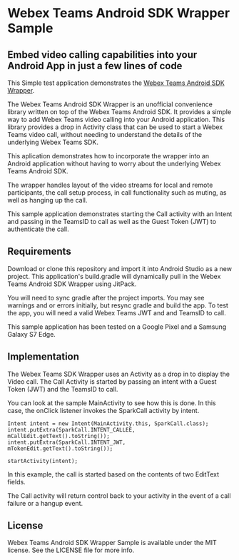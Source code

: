 # Webex Teams Android SDK Wrapper Sample

## Embed video calling capabilities into your Android App in just a few lines of code

This Simple test application demonstrates the [Webex Teams Android SDK Wrapper](https://github.com/weddle/webex-teams-sdk-wrapper).

The Webex Teams Android SDK Wrapper is an unofficial convenience library written on top of the Webex Teams Android SDK.  It provides a simple way to add Webex Teams video calling into your Android application.  This library provides a drop in Activity class that can be used to start a Webex Teams video call, without needing to understand the details of the underlying Webex Teams SDK.

This aplication demonstrates how to incorporate the wrapper into an Android application without having to worry about the underlying Webex Teams Android SDK.

The wrapper handles layout of the video streams for local and remote participants, the call setup process, in call functionality such as muting, as well as hanging up the call.

This sample application demonstrates starting the Call activity with an Intent and passing in the TeamsID to call as well as the Guest Token (JWT) to authenticate the call.

## Requirements

Download or clone this repository and import it into Android Studio as a new project.  This application's build.gradle will dynamically pull in the Webex Teams Android SDK Wrapper using JitPack.

You will need to sync gradle after the project imports.  You may see warnings and or errors initially, but resync gradle and build the app.  To test the app, you will need a valid Webex Teams JWT and and TeamsID to call.

This sample application has been tested on a Google Pixel and a Samsung Galaxy S7 Edge.

## Implementation
The Webex Teams SDK Wrapper uses an Activity as a drop in to display the Video call.  The Call Activity is started by passing an intent with a Guest Token (JWT) and the TeamsID to call.

You can look at the sample MainActivity to see how this is done.  In this case, the onClick listener invokes the SparkCall activity by intent.

```
Intent intent = new Intent(MainActivity.this, SparkCall.class);
intent.putExtra(SparkCall.INTENT_CALLEE, mCallEdit.getText().toString());
intent.putExtra(SparkCall.INTENT_JWT, mTokenEdit.getText().toString());

startActivity(intent);
```

In this example, the call is started based on the contents of two EditText fields.

The Call activity will return control back to your activity in the event of a call failure or a hangup event.


## License
Webex Teams Android SDK Wrapper Sample is available under the MIT license. See the LICENSE file for more info.
